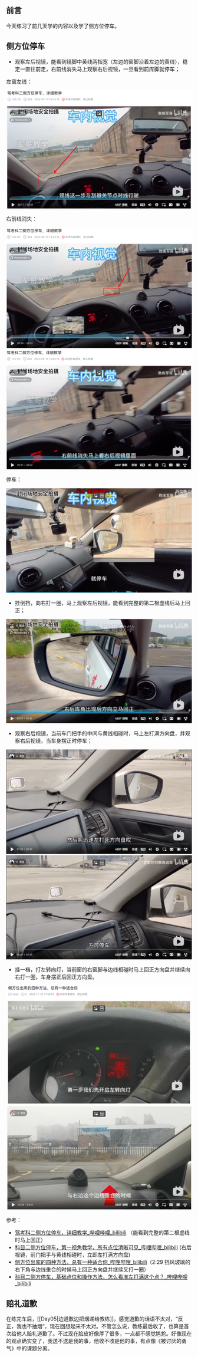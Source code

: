 ## 前言

今天练习了前几天学的内容以及学了侧方位停车。

## 侧方位停车

- 观察左后视镜，能看到镜脚中黄线两指宽（左边的窗脚沿着左边的黄线），稳定一直往前走，右前线消失马上观察右后视镜，一旦看到前库脚就停车；

左窗左线：

![](../images/科二_侧方位停车_06.png)

右前线消失：

![](../images/科二_侧方位停车_09.png)
![](../images/科二_侧方位停车_07.png)

停车：

![](../images/科二_侧方位停车_03.png)

- 挂倒挡，向右打一圈，马上观察左后视镜，能看到完整的第二根虚线后马上回正；

![](../images/科二_侧方位停车_04.png)

- 观察右后视镜，当前车门把手的中间与黄线相碰时，马上左打满方向盘，并观察右后视镜，当车身摆正时停车；

![](../images/科二_侧方位停车_01.png)
![](../images/科二_侧方位停车_02.png)

- 挂一档，打左转向灯，当前窗的右窗脚与边线相碰时马上回正方向盘并继续向右打一圈，车身摆正后回正方向盘。

![](../images/科二_侧方位停车_05.png)
![](../images/科二_侧方位停车_00.png)

参考：

- [驾考科二侧方位停车，详细教学_哔哩哔哩_bilibili](https://www.bilibili.com/video/BV1sY4y1T7nq/?spm_id_from=333.337.search-card.all.click&vd_source=081641abeed94aff322f0473e2c1773d) （能看到完整的第二根虚线时马上回正）
- [科目二侧方位停车，第一视角教学，所有点位清晰可见_哔哩哔哩_bilibili](https://www.bilibili.com/video/BV1KR4y1c7oD/?spm_id_from=333.337.search-card.all.click&vd_source=081641abeed94aff322f0473e2c1773d)  (右后视镜，前门把手与黄线相碰时，立即左打满方向盘)
- [侧方位出库的四种方法，总有一种适合你_哔哩哔哩_bilibili](https://www.bilibili.com/video/BV14M411f78r/?spm_id_from=333.337.search-card.all.click&vd_source=081641abeed94aff322f0473e2c1773d)（2:29 挡风玻璃的右下角与边线重合的时候马上回正方向盘并继续又打一圈）
- [科目二侧方停车，基础点位和操作方法，怎么看准左打满这个点？_哔哩哔哩_bilibili](https://www.bilibili.com/video/BV1z34y1q7w7/?spm_id_from=333.337.search-card.all.click&vd_source=081641abeed94aff322f0473e2c1773d)

## 赔礼道歉

在练完车后，[[Day05|边道歉边把烟递给教练]]，感觉道歉的话语不太对，“反正，我也不抽烟“，现在回想起来不太对。不管怎么说，教练最后收了，也算是首次给他人赔礼道歉了。不过现在脸皮好像厚了很多，一点都不感觉尴尬。好像现在的观点确实变了，我送不送是我的事，他收不收是他的事，有点像《被讨厌的勇气》中的课题分离。